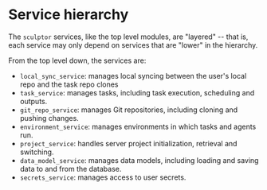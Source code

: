 # Service hierarchy

The `sculptor` services, like the top level modules, are "layered" --
that is, each service may only depend on services that are "lower" in the hierarchy.

From the top level down, the services are:

- `local_sync_service`: manages local syncing between the user's local repo and the task repo clones
- `task_service`: manages tasks, including task execution, scheduling and outputs.
- `git_repo_service`: manages Git repositories, including cloning and pushing changes.
- `environment_service`: manages environments in which tasks and agents run.
- `project_service`: handles server project initialization, retrieval and switching.
- `data_model_service`: manages data models, including loading and saving data to and from the database.
- `secrets_service`: manages access to user secrets.

